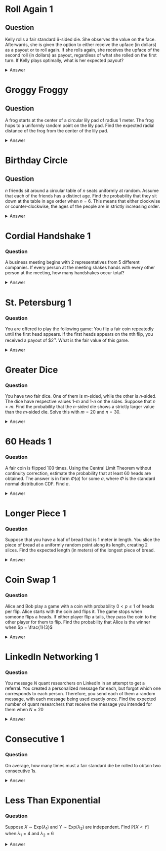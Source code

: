 # Roll Again 1

## Question
Kelly rolls a fair standard 6-sided die. She observes the value on the face. Afterwards, she is given the option to either receive the upface (in dollars) as a payout or to roll again. If she rolls again, she receives the upface of the second roll (in dollars) as payout, regardless of what she rolled on the first turn. If Kelly plays optimally, what is her expected payout?

<details>
  <summary>Answer</summary>

### Answer
The expected value of 1 roll is 

$$ E[\text{1 roll}] = \frac{1}{6} \cdot 1 + \frac{1}{6} \cdot 2 + \frac{1}{6} \cdot 3 + \frac{1}{6} \cdot 4 + \frac{1}{6} \cdot 5 + \frac{1}{6} \cdot 6 = 3.5$$

Kelly's optimal playing strategy is to reroll if she rolls a value lower than the expected value of 1 roll (1,2, or 3), and to cash-in on the first roll otherwise (rolling a 4,5, or 6). This is because if she chooses to roll again, she can expect to receive a payout of 3.5 in the second roll.

The event tree is shown below:
![alt text](image.png)


Thus, The expected value of such as strategy is shown below:

$$E[\text{optimal}] = \frac{1}{6} \cdot E[\text{1 roll}] + \frac{1}{6} \cdot E[\text{1 roll}] + \frac{1}{6} \cdot E[\text{1 roll}] + \frac{1}{6} \cdot 4 + \frac{1}{6} \cdot 5 + \frac{1}{6} \cdot 6 = \boxed{4.25}$$
</details>

# Groggy Froggy
## Question
A frog starts at the center of a circular lily pad of radius 1 meter. The frog hops to a uniformly random point on the lily pad. Find the expected radial distance of the frog from the center of the lily pad.

<details>
  <summary>Answer</summary>

### Answer
Let $R$ denote a random variable that is the radial distance of the frog from the center of the circle. We would like to find the probability density function of R, which requires us to first find the cumulative distribution of R. To find this, we observe that the probability that the frog lands within a certain region of the circle is proportional to the area of that region.

$$F_R(r) = P(R \leq r) = \frac{\text{Area of circle of radius }r}{\text{Total area}} = \frac{\pi r^2}{\pi \cdot 1^2} = r^2 \text{ for } 0 \leq r \leq 1$$

The PDF $f_R(r)$ is the derivative of the CDF $F_R(r)$:
$$f_R(r) = \frac{d}{dr}F_R(r) = \frac{d}{dr}r^2 = 2r \text{ for } 0 \leq r \leq 1$$

The expected value $E[R]$ is the integral of $r$ times the PDF over the interval from 0 to 1:
$$E[R] = \int_0^1 r\cdot f_R(r)dr = \int^1_0 r\cdot 2rdr = 2 \int^1_0 r^2dr = 2\left[\frac{r^3}{3} \right]^1_0 = 2 \cdot \frac{1^3}{3} = \boxed{\frac{2}{3}}$$
</details>


# Birthday Circle
## Question
$n$ friends sit around a circular table of $n$ seats uniformly at random. Assume that each of the friends has a distinct age. Find the probability that they sit down at the table in age order when $n = 6$. This means that either clockwise or counter-clockwise, the ages of the people are in strictly increasing order.

<details>
  <summary>Answer</summary>

### Answer
We first need to find the total number of permutations. For $n$ distinct individuals, the number of ways they can sit in a line is $n!$. However, since the arrangement is circular, we have to account for rotation symmetry. The number of distinct arrangements is $\frac{n!}{n} = (n-1)!$ The key intuition is that in circular permutations, the first person is considered a place holder, and where he sits does not matter. In another words, if we put one person at the "top" of the table, the the others can permute linearly ($n-1$) permutations. Another way to think about it that each circular arrangement of $n$ people corresponds to $n$ linear arrangements since for each circular arrangement we can rotate $n$ times clockwise and still have the same configuration.

Now that we found the number of distinct permutations, the questions becomes quite trivial as tehere are only two acceptable arrangements for age order (clockwise and counter-clockwise). The answer is thus $$\frac{2}{(n-1)!} = \frac{2}{5!} = \frac{2}{120} = \boxed{\frac{1}{60}}$$
</details>

# Cordial Handshake 1
### Question
A business meeting begins with 2 representatives from 5 different companies. If every person at the meeting shakes hands with every other person at the meeting, how many handshakes occur total?

<details>
  <summary>Answer</summary>

### Answer
There are two ways to approach this problem. We can randomly select 1 person at random among $n=10$ people and have him shake hands with $n-1$ other people. This results in $n-1$ handshakes. We then select another person out of the remaining $n-1$ people and have him shake hands with everyone that he has not shaken hands with already. Since he has already only shaken hands with one other person, this results in $n-2$ handshakes. This pattern continues until there is only 1 handshake left to give. The sum is $(n-1)+(n-2)+...1 = \frac{(n)(n-1)}{2} = \frac{10 \cdot 9}{2} = \boxed{45}$

This sum could also be framed like so: each of the $n$ representative needs to shake hands with the other $n-1$ representatives. If we aren't worried about repeated handshakes, the total number of handshakes is $n(n-1)$. Since we are worried about repeated handshakes, we divide the result by 2 to avoid double-counting. Thus, the answer is $\frac{(n)(n-1)}{2} = \frac{10 \cdot 9}{2} = \boxed{45}$
</details>

# St. Petersburg 1
### Question
You are offered to play the following game: You flip a fair coin repeatedly until the first head appears. If the first heads appears on the $n$th flip, you received a payout of $$2^n$. What is the fair value of this game. 

<details>
  <summary>Answer</summary>

### Answer
To find the fair value of this game, we need to compute the expected payout. The expected payout E is the sum of the products of the probability of each outcome and its corresponding payout. The probability of getting the first heads on the $n$-th flip is $(\frac{1}{2})^n$. This is because you need $n-1$ tails followed by 1 head, each with probability $\frac{1}{2}$ The expected value can be expressed as an infinite series.
$$E[X] = \sum_{n=1}^{\infty}2^n\left(\frac{1}{2}\right)^n=\sum_{n=1}^{\infty}\left(\frac{2}{2}\right)^n= \sum_{n=1}^{\infty}1 = \boxed{\infty}$$

</details>

# Greater Dice
### Question
You have two fair dice. One of them is $m$-sided, while the other is $n$-sided. The dice have respective values 1-$m$ and 1-$n$ on the sides. Suppose that $n > m$. Find the probability that the $n$-sided die shows a strictly larger value than the $m$-sided die. Solve this with $m=20$ and $n=30$.

<details>
  <summary>Answer</summary>

### Answer

Let $D_{20}$ be the value on the 20-sided die, and $D_{30}$ be the value on the 30-sided die. We want to calculate teh probability that $D_{30} > D_{20}$. The total number of outcomes when rolling both dice is the product of the number of sides on each die: $20 \times 30 = 600$

We need to count the number of outcomes where the value of the 30-sided die is strictly greater than the value of the 20-sided die. We can do this by considering each possible value of $D_{20}$:

- If $D_{20} = 1$, $D_{30}$ can be 29 values (2-30).
- If $D_{20} = 2$, $D_{30}$ can be 28 values (3-30).
...
- If $D_{20} = 20$, $D_{30}$ can be 10 values (21-30).

So the number of favorable outcomes is 
$$29+...+10 = (29+...+1)  - (9+...+1) = \frac{(29)(30)}{2} - \frac{(9)(10)}{2} = \frac{1}{2} (870-90)= 390$$

Thus, our answer is $\frac{390}{600} = \boxed{\frac{13}{20}}$

</details>

# 60 Heads 1
### Question
A fair coin is flipped 100 times. Using the Central Limit Theorem without continuity correction, estimate the probability that at least 60 heads are obtained. The answer is in form $\Phi(a)$ for some $a$, where $\Phi$ is the standard normal distribution CDF. Find $a$.

<details>
  <summary>Answer</summary>

### Answer

Let $n=100$ and $p=0.5$. According to the CLT, for a larger number of trials, the binomial distribution can be approximated by a normal distribution with mean $\mu = np = 100 \times 0.5 = 50$ and standard deviation $\sigma = \sqrt{np(1-p)} = \sqrt{100 \times 0.5 \times 0.5} = 5$. 

We need to find the probability $P(X \geq 60)$. Using the normal approximation, this is equivalent to finding $P(Z \geq 2)$ where $Z$ is a standard normal variable.
Hence,
$$
P(X \geq 60) \approx P(Z \geq 2) = 1 - \Phi(2)
$$

$\Phi(z) = 1- \Phi(-2)$ is true because the standard normal distribution's CDF is symmetric around the mean (0), which means that the probability of a standard normal variable being less than or equal to $z$ is equal to the probability of it being greater than or equal to $-z$. Thus,
$$ 1 - \Phi(2) = \Phi(-2) \Rightarrow a =\boxed{-2}$$
</details>

# Longer Piece 1
### Question
Suppose that you have a loaf of bread that is 1 meter in length. You slice the piece of bread at a uniformly random point along its length, creating 2 slices. Find the expected length (in meters) of the longest piece of bread. 

<details>
  <summary>Answer</summary>

### Answer

Let’s denote the position where the bread is sliced by $X$ , where $X$ is a random variable uniformly distributed between 0 and 1 (representing the position along the 1 meter length of the bread). To find the expected length of the longer piece, we first determine the length of the longer piece given a slice at $X$: $L = \max(X, 1 - X)$ The expected value of L can be computed by integrating over the entire range of X from 0 to 1. Specifically: $E[L] = \int^1_0 \text{max}(X,1-X)dX$. Since this function is not differentiable at $X = 0.5$, we split up this integral since from $0 \leq X \leq 0.5$, the longer piece is $1-X$. For $0.5 < X \leq 1$, the longer piece is X.
Thus, 
$$
E[L] = \int^{0.5}_{0} (1-X)dX + \int^{1}_{0.5} XdX = \left[ X - \frac{X^2}{2}\right]^{0.5}_0 + \left[\frac{X^2}{2}\right]^1_{0.5} 
$$
$$= \left(0.5 - \frac{0.5^2}{2}\right) + \left(\frac{1^2}{2} - \frac{0.5^2}{2}\right) = 0.375+0.375 = \boxed{0.75} 
$$
</details>

# Coin Swap 1
### Question
Alice and Bob play a game with a coin with probability $0 < p \leq 1$ of heads per flip.  Alice starts with the coin and flips it. The game stops when someone flips a heads. If either player flip a tails, they pass the coin to the other player for them to flip. Find the probability that Alice is the winner when $p = \frac{1}{3}$
<details>
  <summary>Answer</summary>

### Answer

There are two approaches to this question:

One involves abusing the fact that the game is recursive and really only has two game states. Let $P(A)$ denote the probability that the player that flips first wins, which happens to be what we are looking for since Alice flips first. At the start of the game, Bob's win probability is $1-P(A)$. This is the first game state. The initial flip by Alice leads to 2 possible outcomes: Alice can win outright with a probability of $p$, or Alice passes the coin to Bob with the probability of $1-p$. If this outcome occurs, the game enters the second state, where Bob flips. Now, using some mental gymnastics, we can observe that this second game state is identical to the first game state except the fact that the person with the initial flip is Bob. Thus Bob's win probability becomes $P(A)$ and Alice's win probability is $1-P(A)$, since Bob is the initial coin flipper. Until the game concludes, the game will always alternate between these two states. Alice wins if she flips heads initially, which happens with probability p, and if Alice flips tails (probability $1-p$), then Bob flips the coin, and the probability that Alice wins from this state where Bob starts is $1-P(A)$.
Thus, $P(A) = p+(1-p)(1-P(A))$, and solving this equation with $p=\frac{1}{3}$ gives us $\boxed{\frac{3}{5}}$


 Another solution involves summing up the probabilities of the scenarios where Alice wins. The quickest scenario is  when Alice rolls heads outright, and the probability this occurs is $\frac{1}{3}$. The next fastest scenario is when Alice rolls tails, Bobs rolls tails, and Alice rolls heads. The probability this occurs is $\frac{2}{3} \cdot \frac{2}{3} \cdot \frac{1}{3}$. The next fastest scenario occurs when outcomes goes tails, tails, tails, tails, heads, and the probability of this is $\frac{2}{3} \cdot \frac{2}{3} \cdot \frac{2}{3} \cdot \frac{2}{3} \cdot  \frac{1}{3}$... The sum of these probabilities can be expressed as so 
$$
\frac{1}{3}\sum_{n=0}^{\infty}\left(\frac{4}{9}\right)^n = \frac{1}{3} \left(\frac{1}{1-\frac{4}{9}}\right) = \boxed{\frac{3}{5}}
$$
</details>


# LinkedIn Networking 1
### Question
You message $N$  quant researchers on LinkedIn in an attempt to get a referral. You created a personalized message for each, but forgot which one corresponds to each person. Therefore, you send each of them a random message, with each message being used exactly once. Find the expected number of quant researchers that receive the message you intended for them when $N = 20$
<details>
  <summary>Answer</summary>

### Answer
Let $X_i$ be a random variable indicating whether the $i$=th researcher receives the correct message. $X_i=1$ if the researcher receives the correct message, and $X_i=0$ otherwise. The probability that the $i$-th researcher receives the correct message is $\frac{1}{N}$. Therefore, the expected value of $X_i$ is: $E[X_i] = \frac{1}{N}$. Let $X$ be the total number of researchers who receive the correct message. Then, $X = X_1+X_2+...+X_N$ BY the linearity of expectation, $E[X] = E[X_1+X_2+...+X_N] = E[X_1]+E[X_2]+...+E[X_N]= N \cdot \frac{1}{N} = \boxed{1}$
</details>

# Consecutive 1
### Question
On average, how many times must a fair standard die be rolled to obtain two consecutive 1s.
<details>
  <summary>Answer</summary>

### Answer

We can use Markov chains to solve this problem. This game has three game states. Let State 0 denote the start of the game, State 1 denote the state  where a 1 has been rolled, and State 2 where two ones have been rolled, which is the absorption state. Let $E_0$ be the expected number of rolls from the start to get two consecutive 1's, and $E_1$ be the expected number of rolls after having rolled one 1 (but not two consecutive 1’s). From state 0, there is a $\frac{1}{6}$ probability on entering state 1, and a $\frac{5}{6}$ probability of staying in state 0. From state 1, there is a $\frac{1}{6}$ probability to enter the absorption state, and a $\frac{5}{6}$ opportunity of returning to state 0. Thus, we can setup the following equations:
$$E_2=0$$
$$E_0=1+\frac{1}{6}E_1+\frac{5}{6}E_0$$
$$E_1=1+\frac{1}{6}E_2+\frac{5}{6}E_0$$

We can solve this system of equations for $E_0$, which would give us $E_0 = \boxed{42}$

</details>


# Less Than Exponential
### Question
Suppose $X \sim \text{Exp}(\lambda_1)$ and $Y \sim \text{Exp}(\lambda_2)$ are independent. Find $\mathbb{P}[X<Y]$ when $\lambda_1=4$ and $\lambda_2=6$
<details>
  <summary>Answer</summary>

### Answer

For an exponential random variable $X \sim \text{Exp}(\lambda_1)$, the CDF is given by:
$$F_X(x) = P(X \leq x) = 1-e^{-\lambda x}, x \geq 0$$

We want to find $$P[X < Y] = \int_0^{\infty}P[X<Y|Y=y]f_\text{Y}(y)dy$$ Since $X$ and $Y$ are independent, $$P[X<Y|Y=y]=P[X<y]$$ The CDF of $X$ evaluated at $y$ is $F_x(y)$

$$P(X < y) = F_x(y) = 1-e^{-\lambda_1y}$$

For $Y \sim \text{Exp}(\lambda_2)$, the PDF is $$f_Y(y)=\lambda_2e^{-\lambda_2y}, y \geq 0$$

$$P[X < Y] = \int_0^{\infty}(1-e^{-\lambda_1y})\lambda_2e^{-\lambda_2y}dy = 1 - \frac{\lambda_2}{\lambda_1+\lambda_2} = \frac{\lambda_1}{\lambda_1+\lambda_2} = \boxed{0.4}$$
</details>
